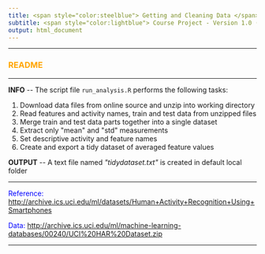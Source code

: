 ```yaml
---
title: <span style="color:steelblue"> Getting and Cleaning Data </span>
subtitle: <span style="color:lightblue"> Course Project - Version 1.0 (May, 2020) </span>
output: html_document
---
```


***
### <span style="color:orange"> README </span>
***

**INFO** -- The script file `run_analysis.R` performs the following tasks:

  1. Download data files from online source and unzip into working directory
  2. Read features and activity names, train and test data from unzipped files
  3. Merge train and test data parts together into a single dataset
  4. Extract only "mean" and "std" measurements
  5. Set descriptive activity and feature names
  6. Create and export a tidy dataset of averaged feature values
  
**OUTPUT** -- A text file named *"tidydataset.txt"* is created in default local folder

***

<span style="color:blue"> Reference: </span> <http://archive.ics.uci.edu/ml/datasets/Human+Activity+Recognition+Using+Smartphones>

<span style="color:blue"> Data: </span> <http://archive.ics.uci.edu/ml/machine-learning-databases/00240/UCI%20HAR%20Dataset.zip>

***

